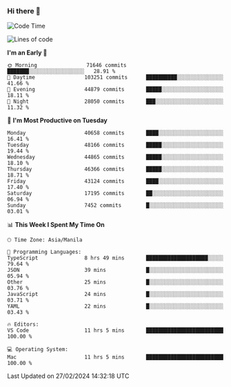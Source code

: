 ### Hi there 👋

<!--START_SECTION:waka-->
![Code Time](http://img.shields.io/badge/Code%20Time-4%2C916%20hrs%2017%20mins-blue)

![Lines of code](https://img.shields.io/badge/From%20Hello%20World%20I%27ve%20Written-113.6%20million%20lines%20of%20code-blue)

**I'm an Early 🐤** 

```text
🌞 Morning                71646 commits       ███████░░░░░░░░░░░░░░░░░░   28.91 % 
🌆 Daytime                103251 commits      ██████████░░░░░░░░░░░░░░░   41.66 % 
🌃 Evening                44879 commits       █████░░░░░░░░░░░░░░░░░░░░   18.11 % 
🌙 Night                  28050 commits       ███░░░░░░░░░░░░░░░░░░░░░░   11.32 % 
```
📅 **I'm Most Productive on Tuesday** 

```text
Monday                   40658 commits       ████░░░░░░░░░░░░░░░░░░░░░   16.41 % 
Tuesday                  48166 commits       █████░░░░░░░░░░░░░░░░░░░░   19.44 % 
Wednesday                44865 commits       █████░░░░░░░░░░░░░░░░░░░░   18.10 % 
Thursday                 46366 commits       █████░░░░░░░░░░░░░░░░░░░░   18.71 % 
Friday                   43124 commits       ████░░░░░░░░░░░░░░░░░░░░░   17.40 % 
Saturday                 17195 commits       ██░░░░░░░░░░░░░░░░░░░░░░░   06.94 % 
Sunday                   7452 commits        █░░░░░░░░░░░░░░░░░░░░░░░░   03.01 % 
```


📊 **This Week I Spent My Time On** 

```text
🕑︎ Time Zone: Asia/Manila

💬 Programming Languages: 
TypeScript               8 hrs 49 mins       ████████████████████░░░░░   79.64 % 
JSON                     39 mins             █░░░░░░░░░░░░░░░░░░░░░░░░   05.94 % 
Other                    25 mins             █░░░░░░░░░░░░░░░░░░░░░░░░   03.76 % 
JavaScript               24 mins             █░░░░░░░░░░░░░░░░░░░░░░░░   03.71 % 
YAML                     22 mins             █░░░░░░░░░░░░░░░░░░░░░░░░   03.43 % 

🔥 Editors: 
VS Code                  11 hrs 5 mins       █████████████████████████   100.00 % 

💻 Operating System: 
Mac                      11 hrs 5 mins       █████████████████████████   100.00 % 
```


 Last Updated on 27/02/2024 14:32:18 UTC
<!--END_SECTION:waka-->


<!--
**rad182/rad182** is a ✨ _special_ ✨ repository because its `README.md` (this file) appears on your GitHub profile.

Here are some ideas to get you started:

- 🔭 I’m currently working on ...
- 🌱 I’m currently learning ...
- 👯 I’m looking to collaborate on ...
- 🤔 I’m looking for help with ...
- 💬 Ask me about ...
- 📫 How to reach me: ...
- 😄 Pronouns: ...
- ⚡ Fun fact: ...
-->

